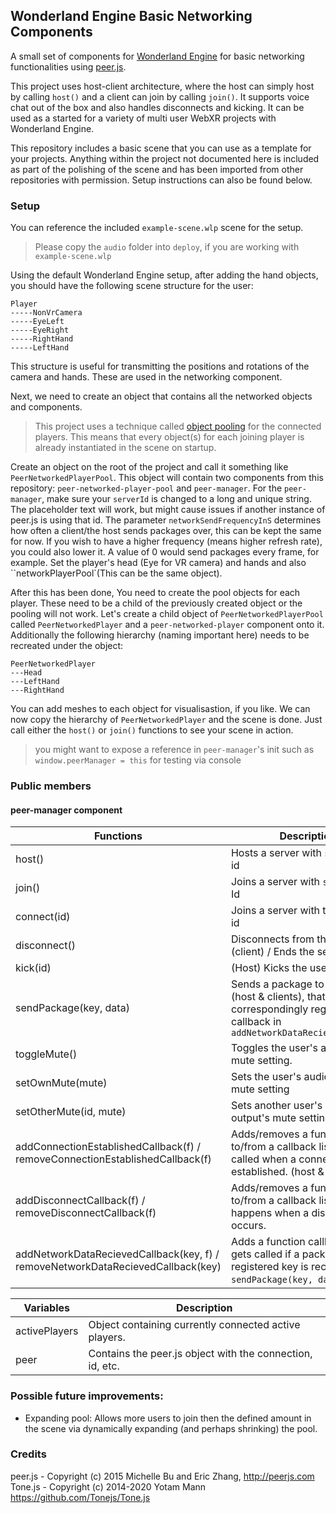 ## Wonderland Engine Basic Networking Components

A small set of components for [Wonderland Engine](https://wonderlandengine.com/ "Wonderland Engine") for basic networking functionalities using [peer.js](https://peerjs.com/ "peer.js").

This project uses host-client architecture, where the host can simply host by calling  `host()` and a client can join by calling `join()`. It supports voice chat out of the box and also handles disconnects and kicking. It can be used as a started for a variety of multi user WebXR projects with Wonderland Engine. 

This repository includes a basic scene that you can use as a template for your projects. Anything within the project not documented here is included as part of the polishing of the scene and has been imported from other repositories with permission. Setup instructions can also be found below. 

### Setup

You can reference the included `example-scene.wlp` scene for the setup.

> Please copy the `audio` folder into `deploy`, if you are working with `example-scene.wlp`

Using the default Wonderland Engine setup, after adding the hand objects, you should have the following scene structure for the user:

	Player
	-----NonVrCamera
	-----EyeLeft
	-----EyeRight
	-----RightHand
	-----LeftHand

This structure is useful for transmitting the positions and rotations of the camera and hands. These are used in the networking component.

Next, we need to create an object that contains all the networked objects and components. 
>This project uses a technique called [object pooling](https://en.wikipedia.org/wiki/Object_pool_pattern "object pooling") for the connected players. This means that every object(s) for each joining player is already instantiated in the scene on startup. 

Create an object on the root of the project and call it something like `PeerNetworkedPlayerPool`. This object will contain two components from this repository: `peer-networked-player-pool` and `peer-manager`. For the `peer-manager`, make sure your `serverId` is changed to a long and unique string. The placeholder text will work, but might cause issues if another instance of peer.js is using that id. The parameter `networkSendFrequencyInS` determines how often a client/the host sends packages over, this can be kept the same for now. If you wish to have a higher frequency (means higher refresh rate), you could also lower it. A value of 0 would send packages every frame, for example. Set the player's head (Eye for VR camera) and hands  and also ``networkPlayerPool`(This can be the same object).

After this has been done, You need to create the pool objects for each player. These need to be a child of the previously created object or the pooling will not work. Let's create a child object of `PeerNetworkedPlayerPool` called `PeerNetworkedPlayer` and a `peer-networked-player` component onto it. Additionally the following hierarchy (naming important here) needs to be recreated under the object:

	PeerNetworkedPlayer
	---Head
	---LeftHand
	---RightHand

You can add meshes to each object for visualisastion, if you like. We can now copy the hierarchy of `PeerNetworkedPlayer` and the scene is done. Just call either the `host()` or `join()` functions to see your scene in action.
>you might want to expose a reference in `peer-manager`'s init such as `window.peerManager = this` for testing via console

### Public members
#### peer-manager component
| Functions  | Description  |
| ------------ | ------------ |
| host()  | Hosts a server with `serverId` as id |
| join()  | Joins a server with `serverId` as Id  |
| connect(id)  |  Joins a server with the supplied id |
| disconnect()  | Disconnects from the server (client) / Ends the server (host)  |
| kick(id) | (Host) Kicks the user with the id |
| sendPackage(key, data) | Sends a package to all users (host & clients), that calls the correspondingly registered callback in `addNetworkDataRecievedCallback` |
| toggleMute() | Toggles the user's audio input's mute setting. |
| setOwnMute(mute) | Sets the user's audio input's mute setting |
| setOtherMute(id, mute) | Sets another user's audio output's mute setting. |
| addConnectionEstablishedCallback(f) / removeConnectionEstablishedCallback(f) | Adds/removes a function to/from a callback list, that gets called when a connection is established. (host & client) |
| addDisconnectCallback(f) / removeDisconnectCallback(f) | Adds/removes a function to/from a callback list, that happens when a disconnection occurs. |
| addNetworkDataRecievedCallback(key, f) / removeNetworkDataRecievedCallback(key) | Adds a function callback, that gets called if a package with the registered key is recieved. See `sendPackage(key, data)`.|

| Variables  | Description  |
| ------------ | ------------ |
| activePlayers | Object containing currently connected active players. |
| peer | Contains the peer.js object with the connection, id, etc.|
### Possible future improvements:
- Expanding pool: Allows more users to join then the defined amount in the scene via dynamically expanding (and perhaps shrinking) the pool.

### Credits
peer.js  - Copyright (c) 2015 Michelle Bu and Eric Zhang, http://peerjs.com
Tone.js - Copyright (c) 2014-2020 Yotam Mann https://github.com/Tonejs/Tone.js

